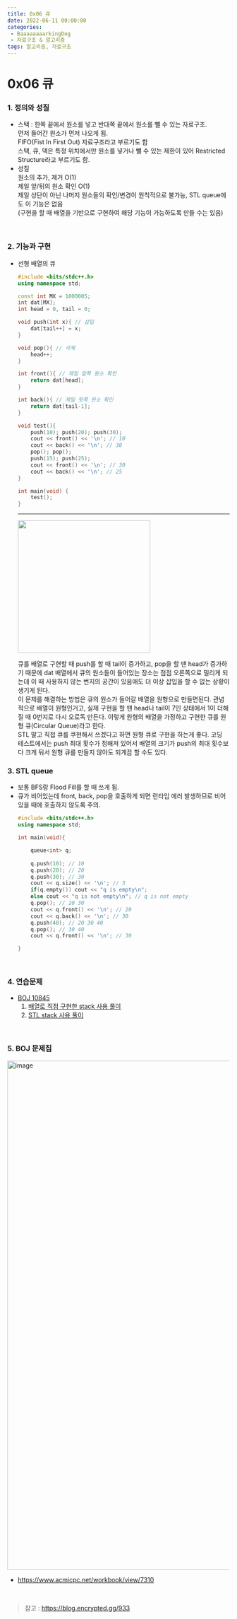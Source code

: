 ```yaml
---
title: 0x06 큐
date: 2022-06-11 00:00:00
categories:
 - BaaaaaaaarkingDog
 - 자료구조 & 알고리즘
tags: 알고리즘, 자료구조
---
```



# 0x06 큐

### 1. 정의와 성질

- 스택 : 한쪽 끝에서 원소를 넣고 반대쪽 끝에서 원소를 뺄 수 있는 자료구조.  
    먼저 들어간 원소가 먼저 나오게 됨.  
    FIFO(Fist In First Out) 자료구조라고 부르기도 함  
    스택, 큐, 덱은 특정 위치에서만 원소를 넣거나 뺄 수 있는 제한이 있어 Restricted Structure라고 부르기도 함.  
- 성질  
    원소의 추가, 제거 O(1)  
    제일 앞/뒤의 원소 확인 O(1)  
    제일 상단이 아닌 나머지 원소들의 확인/변경이 원칙적으로 불가능, STL queue에도 이 기능은 없음  
    (구현을 할 때 배열을 기반으로 구현하여 해당 기능이 가능하도록 만들 수는 있음)  
    

<br>

### 2. 기능과 구현

- 선형 배열의 큐
    ``` c++
    #include <bits/stdc++.h>
    using namespace std;

    const int MX = 1000005;
    int dat[MX];
    int head = 0, tail = 0;

    void push(int x){ // 삽입
        dat[tail++] = x;
    }

    void pop(){ // 삭제
        head++;
    }

    int front(){ // 제일 앞쪽 원소 확인
        return dat[head];
    }

    int back(){ // 제일 뒷쪽 원소 확인
        return dat[tail-1];
    }

    void test(){
        push(10); push(20); push(30);
        cout << front() << '\n'; // 10
        cout << back() << '\n'; // 30
        pop(); pop();
        push(15); push(25);
        cout << front() << '\n'; // 30
        cout << back() << '\n'; // 25
    }

    int main(void) {
        test();  
    }

    ```
    ***
     <img width="300" src="https://user-images.githubusercontent.com/69491529/173172789-b6296aac-7bfa-4978-bc9d-d8dfc9cebf6d.png">

    큐를 배열로 구현할 때 push를 할 때 tail이 증가하고, pop을 할 땐 head가 증가하기 때문에 dat 배열에서 큐의 원소들이 들어있는 장소는 점점 오른쪽으로 밀리게 되는데 이 때 사용하지 않는 번지의 공간이 있음애도 더 이상 삽입을 할 수 없는 상황이 생기게 된다.  
    이 문제를 해결하는 방법은 큐의 원소가 들어갈 배열을 원형으로 만들면된다. 관념적으로 배열이 원형인거고, 실제 구현을 할 땐 head나 tail이 7인 상태에서 1이 더해질 때 0번지로 다시 오로독 만든다. 이렇게 원형의 배열을 가정하고 구현한 큐를 원형 큐(Circular Queue)라고 한다.   
    STL 말고 직접 큐를 쿠현해서 쓰겠다고 하면 원형 큐로 구현을 하는게 좋다. 코딩 테스트에서는 push 최대 횟수가 정해져 있어서 배열의 크기가 push의 최대 횟수보다 크게 둬서 원형 큐를 만들지 않아도 되게끔 할 수도 있다.  

### 3. STL queue

 - 보통 BFS랑 Flood Fill를 할 때 쓰게 됨.
 - 큐가 비어있는데 front, back, pop을 호출하게 되면 런타임 에러 발생하므로 비어있을 때에 호출하지 않도록 주의.
    ``` c++  
    #include <bits/stdc++.h>
    using namespace std;

    int main(void){

        queue<int> q;
        
        q.push(10); // 10
        q.push(20); // 20
        q.push(30); // 30
        cout << q.size() << '\n'; // 3
        if(q.empty()) cout << "q is empty\n";
        else cout << "q is not empty\n"; // q is not empty
        q.pop(); // 20 30
        cout << q.front() << '\n'; // 20
        cout << q.back() << '\n'; // 30
        q.push(40); // 20 30 40
        q.pop(); // 30 40
        cout << q.front() << '\n'; // 30

    }

    ```
    

<br>

### 4. 연습문제

- [BOJ 10845](https://www.acmicpc.net/problem/10845)
  1.  [배열로 직접 구현한 stack 사용 풀이](_barkingdog_code/0x06/BOJ_10845.cpp)
  2.  [STL stack 사용 풀이](_barkingdog_code/0x06/BOJ_10845_STL.cpp)
    


<br>


### 5. BOJ 문제집
<img width="1152" alt="image" src="https://user-images.githubusercontent.com/69491529/173344171-e54b2ee5-07aa-457a-ab3e-cb235fffe24e.png">

- https://www.acmicpc.net/workbook/view/7310

<br>

> 참고 : <https://blog.encrypted.gg/933>


